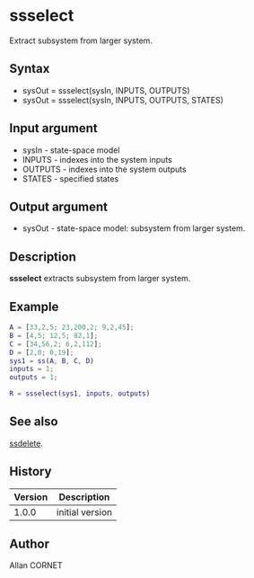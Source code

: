 # ssselect

Extract subsystem from larger system.

## Syntax

- sysOut = ssselect(sysIn, INPUTS, OUTPUTS)
- sysOut = ssselect(sysIn, INPUTS, OUTPUTS, STATES)

## Input argument

- sysIn - state-space model
- INPUTS - indexes into the system inputs
- OUTPUTS - indexes into the system outputs
- STATES - specified states

## Output argument

- sysOut - state-space model: subsystem from larger system.

## Description

  <p><b>ssselect</b> extracts subsystem from larger system.</p>

## Example

```matlab
A = [33,2,5; 23,200,2; 9,2,45];
B = [4,5; 12,5; 82,1];
C = [34,56,2; 6,2,112];
D = [2,0; 0,19];
sys1 = ss(A, B, C, D)
inputs = 1;
outputs = 1;

R = ssselect(sys1, inputs, outputs)
```

## See also

[ssdelete](ssdelete.md).

## History

| Version | Description     |
| ------- | --------------- |
| 1.0.0   | initial version |

## Author

Allan CORNET
